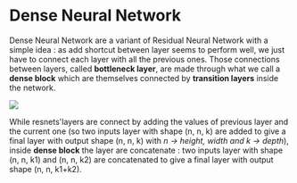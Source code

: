 # Dense Neural Network

Dense Neural Network are a variant of Residual Neural Network with a simple idea : as add shortcut between layer seems to perform well, we just have to connect each layer with all the previous ones. Those connections between layers, called **bottleneck layer**, are made through what we call a **dense block** which are themselves connected by **transition layers** inside the network. 

 ![](https://paperswithcode.com/media/methods/Screen_Shot_2020-06-20_at_11.35.53_PM_KroVKVL.png)

While resnets'layers are connect by adding the values of previous layer and the current one (so two inputs layer with shape (n, n, k) are added to give a final layer with output shape (n, n, k) with *n -> height, width and k -> depth*), inside **dense block** the layer are concatenate : two inputs layer with shape (n, n, k1) and (n, n, k2) are concatenated to give a final layer with output shape (n, n, k1+k2).